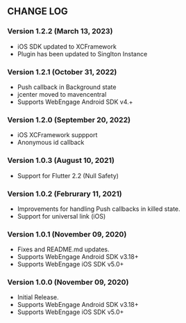 ## CHANGE LOG

### Version 1.2.2 (March 13, 2023)
* iOS SDK updated to XCFramework 
* Plugin has been updated to Singlton Instance

### Version 1.2.1 (October 31, 2022)
* Push callback in Background state
* jcenter moved to mavencentral
* Supports WebEngage Android SDK v4.+

### Version 1.2.0 (September 20, 2022)
* iOS XCFramework suppport
* Anonymous id callback

### Version 1.0.3 (August 10, 2021)
* Support for Flutter 2.2 (Null Safety)

### Version 1.0.2 (Februrary 11, 2021)
* Improvements for handling Push callbacks in killed state.
* Support for universal link (iOS)

### Version 1.0.1 (November 09, 2020)
* Fixes and README.md updates.
* Supports WebEngage Android SDK v3.18+
* Supports WebEngage iOS SDK v5.0+

### Version 1.0.0 (November 09, 2020)
* Initial Release.
* Supports WebEngage Android SDK v3.18+
* Supports WebEngage iOS SDK v5.0+
